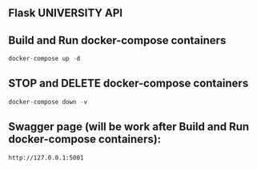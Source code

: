 ## Flask UNIVERSITY API


## Build and Run docker-compose containers
```python
docker-compose up -d
```

## STOP and DELETE docker-compose containers
```python
docker-compose down -v
```

## Swagger page (will be work after Build and Run docker-compose containers):
`http://127.0.0.1:5001`
